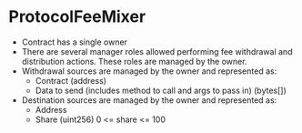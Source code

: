 # ProtocolFeeMixer

* Contract has a single owner
* There are several manager roles allowed performing fee withdrawal and distribution actions. These roles are managed by the owner.
* Withdrawal sources are managed by the owner and represented as:
    * Contract (address)
    * Data to send (includes method to call and args to pass in) (bytes[])
* Destination sources are managed by the owner and represented as:
    * Address
    * Share (uint256) 0 <= share <= 100
